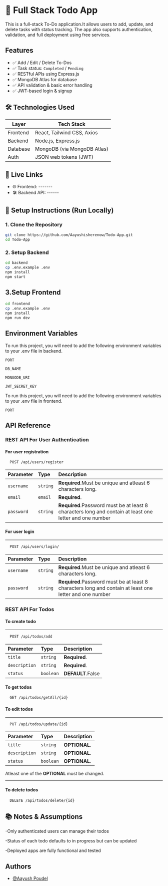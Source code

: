 
# 📝 Full Stack Todo App

This is a full-stack To-Do application.It allows users to add, update, and delete tasks with status tracking. The app also supports authentication, validation, and full deployment using free services.


## Features

- ✅ Add / Edit / Delete To-Dos
- ✅ Task status: `Completed` / `Pending`
- ✅ RESTful APIs using Express.js
- ✅ MongoDB Atlas for database
- ✅ API validation & basic error handling
- ✅ JWT-based login & signup

## 🛠️ Technologies Used

| Layer     | Tech Stack                        |
|-----------|-----------------------------------|
| Frontend  | React, Tailwind CSS, Axios        |
| Backend   | Node.js, Express.js               |
| Database  | MongoDB (via MongoDB Atlas)       |
| Auth      | JSON web tokens (JWT)                               |

## 🔗 Live Links


- 🌐 Frontend: -------
- 🛠️ Backend API: ------

## 🧪 Setup Instructions (Run Locally)

### 1. Clone the Repository

```bash
git clone https://github.com/Aayushisherenow/Todo-App.git
cd Todo-App

```
### 2. Setup Backend 

```bash
cd backend
cp .env.example .env 
npm install
npm start 

```
## 3.Setup Frontend

```bash
cd frontend
cp .env.example .env 
npm install
npm run dev
```
## Environment Variables

To run this project, you will need to add the following environment variables to your .env file in backend.

`PORT`

`DB_NAME`

`MONGODB_URI`

`JWT_SECRET_KEY`

To run this project, you will need to add the following environment variables to your .env file in frontend.

`PORT`

## API Reference
### REST API For User Authentication
#### For user registration

```bash
  POST /api/users/register
```

| Parameter | Type     |   Description                       |
| :-------- | :------- | :-------------------------------- |
| `username` | `string` | **Required**.Must be unique and atleast 6 characters long. |
| `email` | `email` |**Required**. |
| `password` | `string` |**Required**.Password must be at least 8 characters long and contain at least one letter and one number| 



#### For user login
---
```bash
  POST /api/users/login/
```

| Parameter | Type     |   Description                       |
| :-------- | :------- | :-------------------------------- |
| `username` | `string` | **Required**.Must be unique and atleast 6 characters long. |
| `password` | `string` |**Required**.Password must be at least 8 characters long and contain at least one letter and one number| 

### REST API For Todos

#### To create todo
---
```bash
  POST /api/todos/add
```

| Parameter | Type     |   Description                       |
| :-------- | :------- | :-------------------------------- |
| `title` | `string` | **Required**. |
| `description` | `string` |**Required**.| 
| `status` | `boolean` |**DEFAULT**.False | 



#### To get todos

```bash
  GET /api/todos/getAll/{id}
```

#### To edit todos
---
```bash
  PUT /api/todos/update/{id}
```

| Parameter | Type     |   Description                       |
| :-------- | :------- | :-------------------------------- |
| `title` | `string` | **OPTIONAL**. |
| `description` | `string` |**OPTIONAL**.| 
| `status` | `boolean` |**OPTIONAL**. |

Atleast one of the **OPTIONAL** must be changed.

---
#### To delete todos

```bash
  DELETE /api/todos/delete/{id}
```







## 📚 Notes & Assumptions
-Only authenticated users can manage their todos

-Status of each todo defaults to in progress but can be updated

-Deployed apps are fully functional and tested


## Authors

- [@Aayush Poudel](https://www.github.com/Aayushisherenow)

